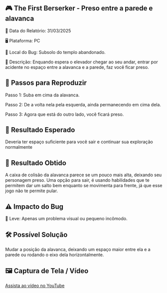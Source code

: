 ## 🎮 The First Berserker - Preso entre a parede e alavanca

📅 Data do Relatório: 31/03/2025

🖥️ Plataforma: PC

📍 Local do Bug: Subsolo do templo abandonado.

📝 Descrição: Enquando espera o elevador chegar ao seu andar, entrar por acidente no espaço entre a alavanca e a parede, faz você ficar preso.

## 🔄 Passos para Reproduzir 

Passo 1: Suba em cima da alavanca.

Passo 2: De a volta nela pela esquerda, ainda permanecendo em cima dela.

Passo 3: Agora que está do outro lado, você ficará preso.

## 🎯 Resultado Esperado 

Deveria ter espaço suficiente para você sair e continuar sua exploração  normalmente 

## 🚨 Resultado Obtido 

A caixa de colisão da alavanca parece se um pouco mais alta, deixando seu personagem preso. Uma opção para sair, é usando habilidades que te permitem dar um salto bem enquanto se movimenta para frente, já que esse jogo não te permite pular. 

## ⚠ Impacto do Bug 

🔹 Leve: Apenas um problema visual ou pequeno incômodo. 

## 🛠 Possível Solução 

Mudar a posição da alavanca, deixando um espaço maior entre ela e a parede ou rodando o eixo dela horizontalmente.

## 🖼️ Captura de Tela / Vídeo 

[Assista ao vídeo no YouTube](https://www.youtube.com/watch?v=PCXSVzjXyyM)
